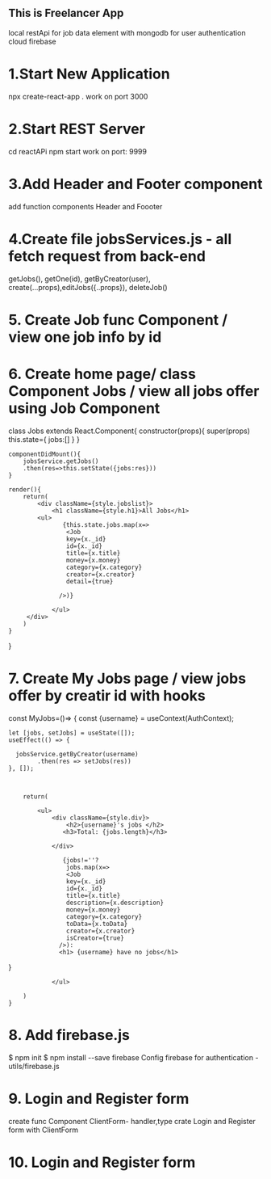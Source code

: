 ## This is Freelancer App

local restApi for job data element with mongodb
for user authentication cloud firebase

# 1.Start New Application
npx create-react-app .
work on port 3000

# 2.Start REST Server
 cd reactAPi
 npm start
 work on port: 9999

# 3.Add Header and Footer component

add function components Header and Foooter

# 4.Create file jobsServices.js - all fetch request from back-end

getJobs(), getOne(id), getByCreator(user), create(...props),editJobs({..props}), deleteJob()
# 5. Create Job func Component / view one job info by id
# 6. Create home page/ class Component Jobs / view all jobs offer using Job Component
class Jobs extends React.Component{
    constructor(props){
        super(props)
        this.state={
            jobs:[]
        }
    }
       
    componentDidMount(){
        jobsService.getJobs()
        .then(res=>this.setState({jobs:res}))
    }
    
    render(){
        return(
            <div className={style.jobslist}>
                <h1 className={style.h1}>All Jobs</h1>
            <ul>
                   {this.state.jobs.map(x=>
                    <Job 
                    key={x._id}  
                    id={x._id}
                    title={x.title}                   
                    money={x.money}
                    category={x.category}  
                    creator={x.creator} 
                    detail={true}                

                  />)}
                   
                </ul>
         </div>
        )
    }
}

# 7. Create My Jobs page / view jobs offer by creatir id with hooks

const MyJobs=()=> {
    const {username} = useContext(AuthContext);
    
    let [jobs, setJobs] = useState([]);
    useEffect(() => {

      jobsService.getByCreator(username)
            .then(res => setJobs(res))
    }, []);

    
    
        return(
           
            <ul>
                <div className={style.div}>
                    <h2>{username}'s jobs </h2>
                   <h3>Total: {jobs.length}</h3>
                
                </div>
                
                   {jobs!=''?
                    jobs.map(x=>
                    <Job 
                    key={x._id}  
                    id={x._id}
                    title={x.title} 
                    description={x.description}                  
                    money={x.money}
                    category={x.category} 
                    toData={x.toData} 
                    creator={x.creator}                 
                    isCreator={true}
                  />):
                  <h1> {username} have no jobs</h1>
}
                   

                </ul>
         
        )
    }

# 8. Add firebase.js
$ npm init
$ npm install --save firebase
Config firebase for authentication - utils/firebase.js

# 9. Login and Register form
create func Component ClientForm- handler,type
crate Login and Register form with ClientForm

# 10. Login and Register form

